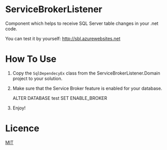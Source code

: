 # ServiceBrokerListener
Component which helps to receive SQL Server table changes in your .net code.

You can test it by yourself: http://sbl.azurewebsites.net

# How To Use

1. Copy the `SqlDependecyEx` class from the ServiceBrokerListener.Domain project to your solution.
2. Make sure that the Service Broker feature is enabled for your database.
    
    ALTER DATABASE test SET ENABLE_BROKER

3. Enjoy!

# Licence

[MIT](LICENSE)
